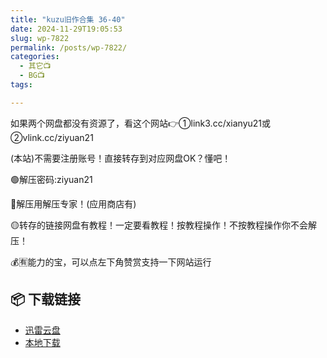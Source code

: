 ```yaml
---
title: "kuzu旧作合集 36-40"
date: 2024-11-29T19:05:53
slug: wp-7822
permalink: /posts/wp-7822/
categories:
  - 其它📺
  - BG📺
tags:

---
```


如果两个网盘都没有资源了，看这个网站👉①link3.cc/xianyu21或②vlink.cc/ziyuan21

(本站)不需要注册账号！直接转存到对应网盘OK？懂吧！

🟢解压密码:ziyuan21

🔵解压用解压专家！(应用商店有)

🟡转存的链接网盘有教程！一定要看教程！按教程操作！不按教程操作你不会解压！

💰🈶能力的宝，可以点左下角赞赏支持一下网站运行

## 📦 下载链接
- [迅雷云盘](https://blziyuan21.com/pay-download/7822?key=a3fb803d18&down_id=0)
- [本地下载](https://blziyuan21.com/pay-download/7822?key=a3fb803d18&down_id=1)

